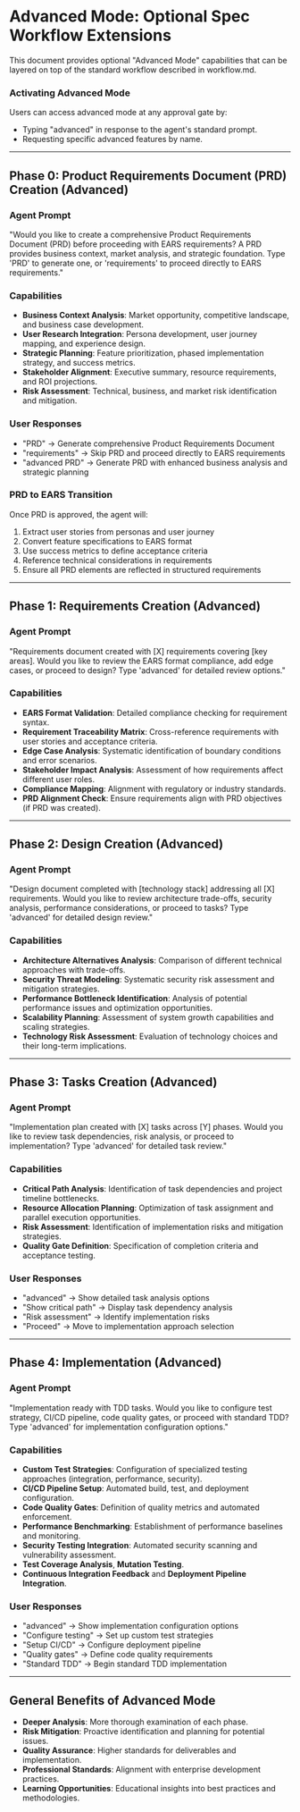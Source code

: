 # Advanced Mode: Optional Spec Workflow Extensions

This document provides optional "Advanced Mode" capabilities that can be layered on top of the standard workflow described in workflow.md.

### Activating Advanced Mode
Users can access advanced mode at any approval gate by:
- Typing "advanced" in response to the agent's standard prompt.
- Requesting specific advanced features by name.

---

## Phase 0: Product Requirements Document (PRD) Creation (Advanced)

### Agent Prompt
"Would you like to create a comprehensive Product Requirements Document (PRD) before proceeding with EARS requirements? A PRD provides business context, market analysis, and strategic foundation. Type 'PRD' to generate one, or 'requirements' to proceed directly to EARS requirements."

### Capabilities
- **Business Context Analysis**: Market opportunity, competitive landscape, and business case development.
- **User Research Integration**: Persona development, user journey mapping, and experience design.
- **Strategic Planning**: Feature prioritization, phased implementation strategy, and success metrics.
- **Stakeholder Alignment**: Executive summary, resource requirements, and ROI projections.
- **Risk Assessment**: Technical, business, and market risk identification and mitigation.

### User Responses
- "PRD" → Generate comprehensive Product Requirements Document
- "requirements" → Skip PRD and proceed directly to EARS requirements
- "advanced PRD" → Generate PRD with enhanced business analysis and strategic planning

### PRD to EARS Transition
Once PRD is approved, the agent will:
1. Extract user stories from personas and user journey
2. Convert feature specifications to EARS format
3. Use success metrics to define acceptance criteria
4. Reference technical considerations in requirements
5. Ensure all PRD elements are reflected in structured requirements

---

## Phase 1: Requirements Creation (Advanced)

### Agent Prompt
"Requirements document created with [X] requirements covering [key areas]. Would you like to review the EARS format compliance, add edge cases, or proceed to design? Type 'advanced' for detailed review options."

### Capabilities
- **EARS Format Validation**: Detailed compliance checking for requirement syntax.
- **Requirement Traceability Matrix**: Cross-reference requirements with user stories and acceptance criteria.
- **Edge Case Analysis**: Systematic identification of boundary conditions and error scenarios.
- **Stakeholder Impact Analysis**: Assessment of how requirements affect different user roles.
- **Compliance Mapping**: Alignment with regulatory or industry standards.
- **PRD Alignment Check**: Ensure requirements align with PRD objectives (if PRD was created).

---

## Phase 2: Design Creation (Advanced)

### Agent Prompt
"Design document completed with [technology stack] addressing all [X] requirements. Would you like to review architecture trade-offs, security analysis, performance considerations, or proceed to tasks? Type 'advanced' for detailed design review."

### Capabilities
- **Architecture Alternatives Analysis**: Comparison of different technical approaches with trade-offs.
- **Security Threat Modeling**: Systematic security risk assessment and mitigation strategies.
- **Performance Bottleneck Identification**: Analysis of potential performance issues and optimization opportunities.
- **Scalability Planning**: Assessment of system growth capabilities and scaling strategies.
- **Technology Risk Assessment**: Evaluation of technology choices and their long-term implications.

---

## Phase 3: Tasks Creation (Advanced)

### Agent Prompt
"Implementation plan created with [X] tasks across [Y] phases. Would you like to review task dependencies, risk analysis, or proceed to implementation? Type 'advanced' for detailed task review."

### Capabilities
- **Critical Path Analysis**: Identification of task dependencies and project timeline bottlenecks.
- **Resource Allocation Planning**: Optimization of task assignment and parallel execution opportunities.
- **Risk Assessment**: Identification of implementation risks and mitigation strategies.
- **Quality Gate Definition**: Specification of completion criteria and acceptance testing.

### User Responses
- "advanced" → Show detailed task analysis options
- "Show critical path" → Display task dependency analysis
- "Risk assessment" → Identify implementation risks
- "Proceed" → Move to implementation approach selection

---

## Phase 4: Implementation (Advanced)

### Agent Prompt
"Implementation ready with TDD tasks. Would you like to configure test strategy, CI/CD pipeline, code quality gates, or proceed with standard TDD? Type 'advanced' for implementation configuration options."

### Capabilities
- **Custom Test Strategies**: Configuration of specialized testing approaches (integration, performance, security).
- **CI/CD Pipeline Setup**: Automated build, test, and deployment configuration.
- **Code Quality Gates**: Definition of quality metrics and automated enforcement.
- **Performance Benchmarking**: Establishment of performance baselines and monitoring.
- **Security Testing Integration**: Automated security scanning and vulnerability assessment.
- **Test Coverage Analysis**, **Mutation Testing**.
- **Continuous Integration Feedback** and **Deployment Pipeline Integration**.

### User Responses
- "advanced" → Show implementation configuration options
- "Configure testing" → Set up custom test strategies
- "Setup CI/CD" → Configure deployment pipeline
- "Quality gates" → Define code quality requirements
- "Standard TDD" → Begin standard TDD implementation

---

## General Benefits of Advanced Mode
- **Deeper Analysis**: More thorough examination of each phase.
- **Risk Mitigation**: Proactive identification and planning for potential issues.
- **Quality Assurance**: Higher standards for deliverables and implementation.
- **Professional Standards**: Alignment with enterprise development practices.
- **Learning Opportunities**: Educational insights into best practices and methodologies.